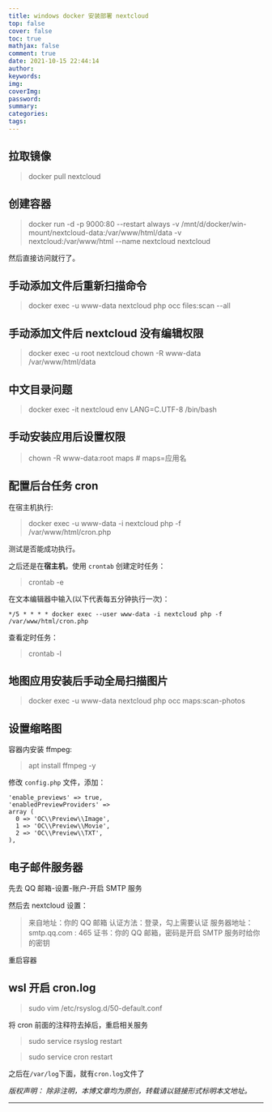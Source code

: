 ```yaml
---
title: windows docker 安装部署 nextcloud
top: false
cover: false
toc: true
mathjax: false
comment: true
date: 2021-10-15 22:44:14
author:
keywords:
img:
coverImg:
password:
summary:
categories:
tags:
---
```


## 拉取镜像

> docker pull nextcloud

## 创建容器

> docker run -d -p 9000:80 \-\-restart always -v /mnt/d/docker/win-mount/nextcloud-data:/var/www/html/data -v nextcloud:/var/www/html \-\-name nextcloud nextcloud

然后直接访问就行了。

## 手动添加文件后重新扫描命令

> docker exec -u www-data nextcloud php occ files:scan \-\-all

## 手动添加文件后 nextcloud 没有编辑权限

> docker exec -u root nextcloud chown -R www-data /var/www/html/data

## 中文目录问题

> docker exec -it nextcloud env LANG=C.UTF-8 /bin/bash

## 手动安装应用后设置权限

> chown -R www-data:root maps # maps=应用名

## 配置后台任务 cron

在宿主机执行:

> docker exec -u www-data -i nextcloud php -f /var/www/html/cron.php

测试是否能成功执行。

之后还是在**宿主机**，使用 `crontab` 创建定时任务：

> crontab -e

在文本编辑器中输入(以下代表每五分钟执行一次)：

`*/5 * * * * docker exec --user www-data -i nextcloud php -f /var/www/html/cron.php`

查看定时任务：

> crontab -l

## 地图应用安装后手动全局扫描图片

> docker exec -u www-data nextcloud php occ maps:scan-photos

## 设置缩略图

容器内安装 ffmpeg:

> apt install ffmpeg -y

修改 `config.php` 文件，添加：

```
'enable_previews' => true,
'enabledPreviewProviders' =>
array (
  0 => 'OC\\Preview\\Image',
  1 => 'OC\\Preview\\Movie',
  2 => 'OC\\Preview\\TXT',
),
```

## 电子邮件服务器

先去 QQ 邮箱-设置-账户-开启 SMTP 服务

然后去 nextcloud 设置：

> 来自地址：你的 QQ 邮箱
> 认证方法：登录，勾上需要认证
> 服务器地址：smtp.qq.com : 465
> 证书：你的 QQ 邮箱，密码是开启 SMTP 服务时给你的密钥

重启容器

## wsl 开启 cron.log

> sudo vim /etc/rsyslog.d/50-default.conf

将 cron 前面的注释符去掉后，重启相关服务

> sudo service rsyslog restart

> sudo service cron restart

之后在`/var/log`下面，就有`cron.log`文件了

_版权声明：_
_除非注明，本博文章均为原创，转载请以链接形式标明本文地址。_

---
